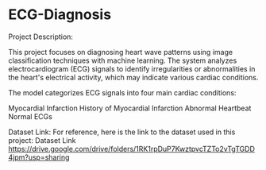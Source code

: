 # ECG-Diagnosis

Project Description:

This project focuses on diagnosing heart wave patterns using image classification techniques with machine learning. The system analyzes electrocardiogram (ECG) signals to identify irregularities or abnormalities in the heart's electrical activity, which may indicate various cardiac conditions.

The model categorizes ECG signals into four main cardiac conditions:

Myocardial Infarction
History of Myocardial Infarction
Abnormal Heartbeat
Normal ECGs

Dataset Link:
For reference, here is the link to the dataset used in this project:
Dataset Link
https://drive.google.com/drive/folders/1RK1rpDuP7KwztpvcTZTo2vTgTGDD4jpm?usp=sharing

